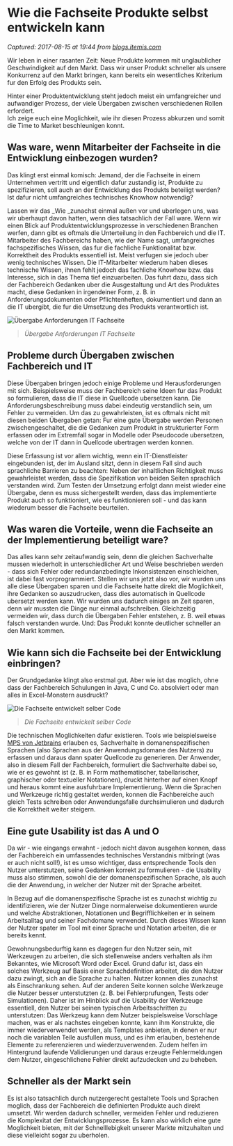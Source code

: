 # Wie die Fachseite Produkte selbst entwickeln kann

_Captured: 2017-08-15 at 19:44 from [blogs.itemis.com](https://blogs.itemis.com/de/wie-die-fachseite-produkte-selbst-entwickeln-kann?utm_source=hs_email&utm_medium=email&utm_content=54394286&_hsenc=p2ANqtz-_IhwUmmwXO2m2ni3RGACjK21SuF6UOPrThOAdKACpV3c2VSLj8n2UXEu4OSS-ueDoxPnBqVaVkK5cOK2ghNR60DbU6Jg&_hsmi=54394286)_

Wir leben in einer rasanten Zeit: Neue Produkte kommen mit unglaublicher Geschwindigkeit auf den Markt. Dass wir unser Produkt schneller als unsere Konkurrenz auf den Markt bringen, kann bereits ein wesentliches Kriterium fur den Erfolg des Produkts sein.

Hinter einer Produktentwicklung steht jedoch meist ein umfangreicher und aufwandiger Prozess, der viele Übergaben zwischen verschiedenen Rollen erfordert.   
Ich zeige euch eine Moglichkeit, wie ihr diesen Prozess abkurzen und somit die Time to Market beschleunigen konnt.

## Was ware, wenn Mitarbeiter der Fachseite in die Entwicklung einbezogen wurden?

Das klingt erst einmal komisch: Jemand, der die Fachseite in einem Unternehmen vertritt und eigentlich dafur zustandig ist, Produkte zu spezifizieren, soll auch an der Entwicklung des Produkts beteiligt werden? Ist dafur nicht umfangreiches technisches Knowhow notwendig?

Lassen wir das _Wie _zunachst einmal außen vor und uberlegen uns, was wir uberhaupt davon hatten, wenn dies tatsachlich der Fall ware. Wenn wir einen Blick auf Produktentwicklungsprozesse in verschiedenen Branchen werfen, dann gibt es oftmals die Unterteilung in den Fachbereich und die IT. Mitarbeiter des Fachbereichs haben, wie der Name sagt, umfangreiches fachspezifisches Wissen, das fur die fachliche Funktionalitat bzw. Korrektheit des Produkts essentiell ist. Meist verfugen sie jedoch uber wenig technisches Wissen. Die IT-Mitarbeiter wiederum haben dieses technische Wissen, ihnen fehlt jedoch das fachliche Knowhow bzw. das Interesse, sich in das Thema tief einzuarbeiten. Das fuhrt dazu, dass sich der Fachbereich Gedanken uber die Ausgestaltung und Art des Produktes macht, diese Gedanken in irgendeiner Form, z. B. in Anforderungsdokumenten oder Pflichtenheften, dokumentiert und dann an die IT ubergibt, die fur die Umsetzung des Produkts verantwortlich ist.

![Übergabe Anforderungen IT Fachseite](https://blogs.itemis.com/hs-fs/hubfs/Blog/Usability/Austausch-zwischen-Kollegen.jpg?t=1502807725053&width=2172&name=Austausch-zwischen-Kollegen.jpg)

> _Übergabe Anforderungen IT Fachseite_

## Probleme durch Übergaben zwischen Fachbereich und IT

Diese Übergaben bringen jedoch einige Probleme und Herausforderungen mit sich. Beispielsweise muss der Fachbereich seine Ideen fur das Produkt so formulieren, dass die IT diese in Quellcode ubersetzen kann. Die Anforderungsbeschreibung muss dabei eindeutig verstandlich sein, um Fehler zu vermeiden. Um das zu gewahrleisten, ist es oftmals nicht mit diesen beiden Übergaben getan: Fur eine gute Übergabe werden Personen zwischengeschaltet, die die Gedanken zum Produkt in strukturierter Form erfassen oder im Extremfall sogar in Modelle oder Pseudocode ubersetzen, welche von der IT dann in Quellcode ubertragen werden konnen.

Diese Erfassung ist vor allem wichtig, wenn ein IT-Dienstleister eingebunden ist, der im Ausland sitzt, denn in diesem Fall sind auch sprachliche Barrieren zu beachten: Neben der inhaltlichen Richtigkeit muss gewahrleistet werden, dass die Spezifikation von beiden Seiten sprachlich verstanden wird. Zum Testen der Umsetzung erfolgt dann meist wieder eine Übergabe, denn es muss sichergestellt werden, dass das implementierte Produkt auch so funktioniert, wie es funktionieren soll - und das kann wiederum besser die Fachseite beurteilen.

## Was waren die Vorteile, wenn die Fachseite an der Implementierung beteiligt ware?

Das alles kann sehr zeitaufwandig sein, denn die gleichen Sachverhalte mussen wiederholt in unterschiedlicher Art und Weise beschrieben werden - dass sich Fehler oder redundanzbedingte Inkonsistenzen einschleichen, ist dabei fast vorprogrammiert. Stellen wir uns jetzt also vor, wir wurden uns alle diese Übergaben sparen und die Fachseite hatte direkt die Moglichkeit, ihre Gedanken so auszudrucken, dass dies automatisch in Quellcode ubersetzt werden kann. Wir wurden uns dadurch einiges an Zeit sparen, denn wir mussten die Dinge nur einmal aufschreiben. Gleichzeitig vermeiden wir, dass durch die Übergaben Fehler entstehen, z. B. weil etwas falsch verstanden wurde. Und: Das Produkt konnte deutlicher schneller an den Markt kommen.

## Wie kann sich die Fachseite bei der Entwicklung einbringen?

Der Grundgedanke klingt also erstmal gut. Aber wie ist das moglich, ohne dass der Fachbereich Schulungen in Java, C und Co. absolviert oder man alles in Excel-Monstern ausdruckt?

![Die Fachseite entwickelt selber Code](https://blogs.itemis.com/hs-fs/hubfs/Blog/Usability/programming-laptop.jpg?t=1502807725053&width=2172&name=programming-laptop.jpg)

> _Die Fachseite entwickelt selber Code_

Die technischen Moglichkeiten dafur existieren. Tools wie beispielsweise [MPS von Jetbrains](https://www.jetbrains.com/mps/) erlauben es, Sachverhalte in domanenspezifischen Sprachen (also Sprachen aus der Anwendungsdomane des Nutzers) zu erfassen und daraus dann spater Quellcode zu generieren. Der Anwender, also in diesem Fall der Fachbereich, formuliert die Sachverhalte dabei so, wie er es gewohnt ist (z. B. in Form mathematischer, tabellarischer, graphischer oder textueller Notationen), druckt hinterher auf einen Knopf und heraus kommt eine ausfuhrbare Implementierung. Wenn die Sprachen und Werkzeuge richtig gestaltet werden, konnen die Fachbereiche auch gleich Tests schreiben oder Anwendungsfalle durchsimulieren und dadurch die Korrektheit weiter steigern.

## Eine gute Usability ist das A und O

Da wir - wie eingangs erwahnt - jedoch nicht davon ausgehen konnen, dass der Fachbereich ein umfassendes technisches Verstandnis mitbringt (was er auch nicht soll!), ist es umso wichtiger, dass entsprechende Tools den Nutzer unterstutzen, seine Gedanken korrekt zu formulieren - die Usability muss also stimmen, sowohl die der domanenspezifischen Sprache, als auch die der Anwendung, in welcher der Nutzer mit der Sprache arbeitet.

In Bezug auf die domanenspezifische Sprache ist es zunachst wichtig zu identifizieren, wie der Nutzer Dinge normalerweise dokumentieren wurde und welche Abstraktionen, Notationen und Begrifflichkeiten er in seinem Arbeitsalltag und seiner Fachdomane verwendet. Durch dieses Wissen kann der Nutzer spater im Tool mit einer Sprache und Notation arbeiten, die er bereits kennt.

Gewohnungsbedurftig kann es dagegen fur den Nutzer sein, mit Werkzeugen zu arbeiten, die sich stellenweise anders verhalten als ihm Bekanntes, wie Microsoft Word oder Excel. Grund dafur ist, dass ein solches Werkzeug auf Basis einer Sprachdefinition arbeitet, die den Nutzer dazu zwingt, sich an die Sprache zu halten. Nutzer konnen dies zunachst als Einschrankung sehen. Auf der anderen Seite konnen solche Werkzeuge die Nutzer besser unterstutzten (z. B. bei Fehlerprufungen, Tests oder Simulationen). Daher ist im Hinblick auf die Usability der Werkzeuge essentiell, den Nutzer bei seinen typischen Arbeitsschritten zu unterstutzen: Das Werkzeug kann dem Nutzer beispielsweise Vorschlage machen, was er als nachstes eingeben konnte, kann ihm Konstrukte, die immer wiederverwendet werden, als Templates anbieten, in denen er nur noch die variablen Teile ausfullen muss, und es ihm erlauben, bestehende Elemente zu referenzieren und wiederzuverwenden. Zudem helfen im Hintergrund laufende Validierungen und daraus erzeugte Fehlermeldungen dem Nutzer, eingeschlichene Fehler direkt aufzudecken und zu beheben.

## Schneller als der Markt sein

Es ist also tatsachlich durch nutzergerecht gestaltete Tools und Sprachen moglich, dass der Fachbereich die definierten Produkte auch direkt umsetzt. Wir werden dadurch schneller, vermeiden Fehler und reduzieren die Komplexitat der Entwicklungsprozesse. Es kann also wirklich eine gute Moglichkeit bieten, mit der Schnelllebigkeit unserer Markte mitzuhalten und diese vielleicht sogar zu uberholen.
